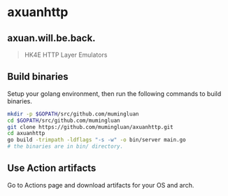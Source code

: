 # axuanhttp
axuan.will.be.back.
---
> HK4E HTTP Layer Emulators

## Build binaries

Setup your golang environment, then run the following commands to build binaries.

```bash
mkdir -p $GOPATH/src/github.com/mumingluan
cd $GOPATH/src/github.com/mumingluan
git clone https://github.com/mumingluan/axuanhttp.git
cd axuanhttp
go build -trimpath -ldflags "-s -w" -o bin/server main.go
# the binaries are in bin/ directory.
```

## Use Action artifacts

Go to Actions page and download artifacts for your OS and arch.
